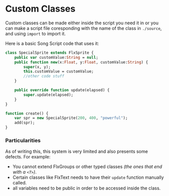 # Custom Classes

Custom classes can be made either inside the script you need it in or you can make a script file coresponding with the name of the class in ``./source``, and using `import` to import it.

Here is a basic Song Script code that uses it:
```hx
class SpecialSprite extends FlxSprite {
    public var customValue:String = null;
    public function new(x:Float, y:Float, customValue:String) {
        super(x, y);
        this.customValue = customValue;
        //other code stuff
    }

    public override function update(elapsed) {
        super.update(elapsed);
    }
}

function create() {
    var spr = new SpecialSprite(200, 400, "powerful");
    add(spr);
}
```

### Particularities
As of writing this, this system is very limited and also presents some defects. For example:
- You cannot extend FlxGroups or other typed classes *(the ones that end with a ``<T>``)*.
- Certain classes like FlxText needs to have their ``update`` function manually called.
- all variables need to be public in order to be accessed inside the class.